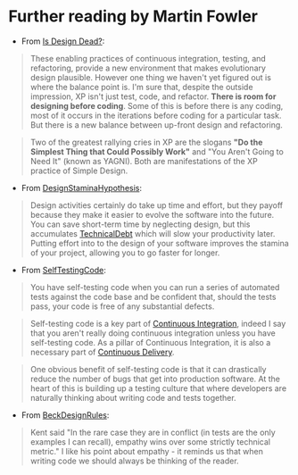 # Further reading by Martin Fowler

- From [Is Design Dead?](https://martinfowler.com/articles/designDead.html):

> These enabling practices of continuous integration, testing, and refactoring, provide a new environment that makes evolutionary design plausible. However one thing we haven't yet figured out is where the balance point is. I'm sure that, despite the outside impression, XP isn't just test, code, and refactor. **There is room for designing before coding**. Some of this is before there is any coding, most of it occurs in the iterations before coding for a particular task. But there is a new balance between up-front design and refactoring.

> Two of the greatest rallying cries in XP are the slogans **"Do the Simplest Thing that Could Possibly Work"** and "You Aren't Going to Need It" (known as YAGNI). Both are manifestations of the XP practice of Simple Design.

- From [DesignStaminaHypothesis](https://martinfowler.com/bliki/DesignStaminaHypothesis.html):

> Design activities certainly do take up time and effort, but they payoff because they make it easier to evolve the software into the future. You can save short-term time by neglecting design, but this accumulates [TechnicalDebt](https://martinfowler.com/bliki/TechnicalDebt.html) which will slow your productivity later. Putting effort into to the design of your software improves the stamina of your project, allowing you to go faster for longer.

- From [SelfTestingCode](https://martinfowler.com/bliki/SelfTestingCode.html):

> You have self-testing code when you can run a series of automated tests against the code base and be confident that, should the tests pass, your code is free of any substantial defects.

> Self-testing code is a key part of [Continuous Integration](https://martinfowler.com/articles/continuousIntegration.html), indeed I say that you aren't really doing continuous integration unless you have self-testing code. As a pillar of Continuous Integration, it is also a necessary part of [Continuous Delivery](https://martinfowler.com/delivery.html).

> One obvious benefit of self-testing code is that it can drastically reduce the number of bugs that get into production software. At the heart of this is building up a testing culture that where developers are naturally thinking about writing code and tests together.

- From [BeckDesignRules](https://martinfowler.com/bliki/BeckDesignRules.html):

> Kent said "In the rare case they are in conflict (in tests are the only examples I can recall), empathy wins over some strictly technical metric." I like his point about empathy - it reminds us that when writing code we should always be thinking of the reader.
